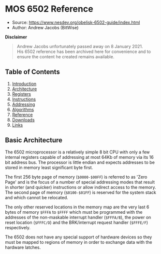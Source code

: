 MOS 6502 Reference
==================

  - Source: https://www.nesdev.org/obelisk-6502-guide/index.html
  - Author: Andrew Jacobs (BitWise)

**Disclaimer**

> Andrew Jacobs unfortunately passed away on 8 January 2021.  
> His 6502 reference has been archived here for convenience and to ensure the
> content he created remains available.

## Table of Contents

  1. [Introduction](https://github.com/macmade/MOS-6502-Emulator/blob/main/Reference/1-Introduction.md)
  2. [Architecture](https://github.com/macmade/MOS-6502-Emulator/blob/main/Reference/2-Architecture.md)
  3. [Registers](https://github.com/macmade/MOS-6502-Emulator/blob/main/Reference/3-Registers.md)
  4. [Instructions](https://github.com/macmade/MOS-6502-Emulator/blob/main/Reference/4-Instructions.md)
  5. [Addressing](https://github.com/macmade/MOS-6502-Emulator/blob/main/Reference/5-Addressing.md)
  6. [Algorithms](https://github.com/macmade/MOS-6502-Emulator/blob/main/Reference/6-Algorithms.md)
  7. [Reference](https://github.com/macmade/MOS-6502-Emulator/blob/main/Reference/7-Reference.md)
  8. [Downloads](https://github.com/macmade/MOS-6502-Emulator/blob/main/Reference/8-Downloads.md)
  9. [Links](https://github.com/macmade/MOS-6502-Emulator/blob/main/Reference/9-Links.md)

## Basic Architecture

The 6502 microprocessor is a relatively simple 8 bit CPU with only a few
internal registers capable of addressing at most 64Kb of memory via its 16 bit
address bus. The processor is little endian and expects addresses to be stored
in memory least significant byte first.

The first 256 byte page of memory (`$0000-$00FF`) is referred to as 'Zero Page'
and is the focus of a number of special addressing modes that result in shorter
(and quicker) instructions or allow indirect access to the memory. The second
page of memory (`$0100-$01FF`) is reserved for the system stack and which cannot
be relocated.

The only other reserved locations in the memory map are the very last 6 bytes
of memory `$FFFA` to `$FFFF` which must be programmed with the addresses of the
non-maskable interrupt handler (`$FFFA/B`), the power on reset location
(`$FFFC/D`) and the BRK/interrupt request handler (`$FFFE/F`) respectively.

The 6502 does not have any special support of hardware devices so they must be
mapped to regions of memory in order to exchange data with the hardware latches.
